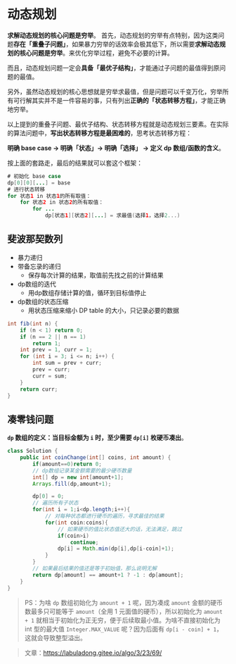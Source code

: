 # 动态规划
**求解动态规划的核心问题是穷举**。
首先，动态规划的穷举有点特别，因为这类问题**存在「重叠子问题」**，如果暴力穷举的话效率会极其低下，所以需要**求解动态规划的核心问题是穷举**。来优化穷举过程，避免不必要的计算。

而且，动态规划问题一定会**具备「最优子结构」**，才能通过子问题的最值得到原问题的最值。

另外，虽然动态规划的核心思想就是穷举求最值，但是问题可以千变万化，穷举所有可行解其实并不是一件容易的事，只有列出**正确的「状态转移方程」**，才能正确地穷举。

以上提到的重叠子问题、最优子结构、状态转移方程就是动态规划三要素。在实际的算法问题中，**写出状态转移方程是最困难的**，思考状态转移方程：

**明确 base case -> 明确「状态」-> 明确「选择」 -> 定义 dp 数组/函数的含义**。

按上面的套路走，最后的结果就可以套这个框架：

```java
# 初始化 base case
dp[0][0][...] = base
# 进行状态转移
for 状态1 in 状态1的所有取值：
    for 状态2 in 状态2的所有取值：
        for ...
            dp[状态1][状态2][...] = 求最值(选择1，选择2...)
```

## 斐波那契数列

- 暴力递归
- 带备忘录的递归
	- 保存每次计算的结果，取值前先找之前的计算结果
- dp数组的迭代
	- 用dp数组存储计算的值，循环到目标值停止
- dp数组的状态压缩
	- 用状态压缩来缩小 DP table 的大小，只记录必要的数据

```java
int fib(int n) {
    if (n < 1) return 0;
    if (n == 2 || n == 1) 
        return 1;
    int prev = 1, curr = 1;
    for (int i = 3; i <= n; i++) {
        int sum = prev + curr;
        prev = curr;
        curr = sum;
    }
    return curr;
}
```

## 凑零钱问题

**`dp` 数组的定义：当目标金额为 `i` 时，至少需要 `dp[i]` 枚硬币凑出**。

```java
class Solution {
    public int coinChange(int[] coins, int amount) {
        if(amount==0)return 0;
        // dp数组记录某金额需要的最少硬币数量
        int[] dp = new int[amount+1];
        Arrays.fill(dp,amount+1);

        dp[0] = 0;
        // 遍历所有子状态
        for(int i = 1;i<dp.length;i++){
            // 对每种状态都进行硬币的遍历，寻求最佳的结果
            for(int coin:coins){
                // 如果硬币的值比状态值还大的话，无法满足，跳过
                if(coin>i)
                    continue;
                dp[i] = Math.min(dp[i],dp[i-coin]+1);
            }
        }
        // 如果最后结果的值还是等于初始值，那么说明无解
        return dp[amount] == amount+1 ? -1 : dp[amount];
    }
}
```

>PS：为啥 `dp` 数组初始化为 `amount + 1` 呢，因为凑成 `amount` 金额的硬币数最多只可能等于 `amount`（全用 1 元面值的硬币），所以初始化为 `amount + 1` 就相当于初始化为正无穷，便于后续取最小值。为啥不直接初始化为 int 型的最大值 `Integer.MAX_VALUE` 呢？因为后面有 `dp[i - coin] + 1`，这就会导致整型溢出。

> 文章：https://labuladong.gitee.io/algo/3/23/69/
